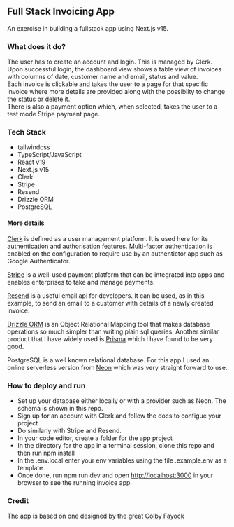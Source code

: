 ## Full Stack Invoicing App  
An exercise in building a fullstack app using Next.js v15.  

### What does it do?  
The user has to create an account and login. This is managed by Clerk.  
Upon successful login, the dashboard view shows a table view of invoices with columns of date, customer name and email, status and value.  
Each invoice is clickable and takes the user to a page for that specific invoice where more details are provided along with the possiblity to change the status or delete it.  
There is also a payment option which, when selected, takes the user to a test mode Stripe payment page.  

### Tech Stack  
* tailwindcss  
* TypeScript/JavaScript  
* React v19  
* Next.js v15  
* Clerk  
* Stripe  
* Resend  
* Drizzle ORM  
* PostgreSQL  

#### More details  
[Clerk](https://clerk.com/) is defined as a user management platform. It is used here for its authentication and authorisation features. Multi-factor authentication is enabled on the configuration to require use by an authentictor app such as Google Authenticator.  

[Stripe](https://stripe.com/gb/guides) is a well-used payment platform that can be integrated into apps and enables enterprises to take and manage payments.  

[Resend](https://resend.com/docs/introduction) is a useful email api for developers. It can be used, as in this example, to send an email to a customer with details of a newly created invoice.  

[Drizzle ORM](https://orm.drizzle.team/) is an Object Relational Mapping tool that makes database operations so much simpler than writing plain sql queries. Another similar product that I have widely used is [Prisma](https://www.prisma.io/) which I have found to be very good.  

PostgreSQL is a well known relational database. For this app I used an online serverless version from [Neon](https://neon.tech/) which was very straight forward to use.

### How to deploy and run  
* Set up your database either locally or with a provider such as Neon. The schema is shown in this repo.  
* Sign up for an account with Clerk and follow the docs to configue your project  
* Do similarly with Stripe and Resend. 
* In your code editor, create a folder for the app project  
* In the directory for the app in a terminal session, clone this repo and then run npm install  
* In the .env.local enter your env variables using the file .example.env as a template  
* Once done, run npm run dev and open [http://localhost:3000](http://localhost:3000) in your browser to see the running invoice app.

### Credit  
The app is based on one designed by the great [Colby Fayock](https://www.youtube.com/watch?v=Mcw8Mp8PYUE)  
